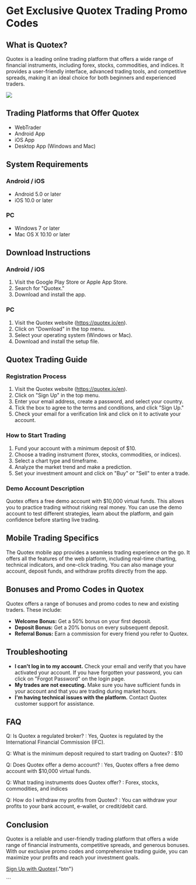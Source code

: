 # Get Exclusive Quotex Trading Promo Codes

## What is Quotex?

Quotex is a leading online trading platform that offers a wide range of
financial instruments, including forex, stocks, commodities, and
indices. It provides a user-friendly interface, advanced trading tools,
and competitive spreads, making it an ideal choice for both beginners
and experienced traders.

[![](https://static.quotex.io/files/4_en/300_250.jpg)](https://traff.sbs/brokerqxlid)

## Trading Platforms that Offer Quotex

-   WebTrader
-   Android App
-   iOS App
-   Desktop App (Windows and Mac)

## System Requirements

### Android / iOS

-   Android 5.0 or later
-   iOS 10.0 or later

### PC

-   Windows 7 or later
-   Mac OS X 10.10 or later

## Download Instructions

### Android / iOS

1.  Visit the Google Play Store or Apple App Store.
2.  Search for "Quotex."
3.  Download and install the app.

### PC

1.  Visit the Quotex website (https://quotex.io/en).
2.  Click on "Download" in the top menu.
3.  Select your operating system (Windows or Mac).
4.  Download and install the setup file.

## Quotex Trading Guide

### Registration Process

1.  Visit the Quotex website (https://quotex.io/en).
2.  Click on "Sign Up" in the top menu.
3.  Enter your email address, create a password, and select your
    country.
4.  Tick the box to agree to the terms and conditions, and click
    "Sign Up."
5.  Check your email for a verification link and click on it to activate
    your account.

### How to Start Trading

1.  Fund your account with a minimum deposit of \$10.
2.  Choose a trading instrument (forex, stocks, commodities, or
    indices).
3.  Select a chart type and timeframe.
4.  Analyze the market trend and make a prediction.
5.  Set your investment amount and click on "Buy" or "Sell"
    to enter a trade.

### Demo Account Description

Quotex offers a free demo account with \$10,000 virtual funds. This
allows you to practice trading without risking real money. You can use
the demo account to test different strategies, learn about the platform,
and gain confidence before starting live trading.

## Mobile Trading Specifics

The Quotex mobile app provides a seamless trading experience on the go.
It offers all the features of the web platform, including real-time
charting, technical indicators, and one-click trading. You can also
manage your account, deposit funds, and withdraw profits directly from
the app.

## Bonuses and Promo Codes in Quotex

Quotex offers a range of bonuses and promo codes to new and existing
traders. These include:

-   **Welcome Bonus:** Get a 50% bonus on your first deposit.
-   **Deposit Bonus:** Get a 20% bonus on every subsequent deposit.
-   **Referral Bonus:** Earn a commission for every friend you refer to
    Quotex.

## Troubleshooting

-   **I can\'t log in to my account.** Check your email and verify that
    you have activated your account. If you have forgotten your
    password, you can click on "Forgot Password" on the login
    page.
-   **My trades are not executing.** Make sure you have sufficient funds
    in your account and that you are trading during market hours.
-   **I\'m having technical issues with the platform.** Contact Quotex
    customer support for assistance.

## FAQ

Q: Is Quotex a regulated broker?
:   Yes, Quotex is regulated by the International Financial Commission
    (IFC).

Q: What is the minimum deposit required to start trading on Quotex?
:   \$10

Q: Does Quotex offer a demo account?
:   Yes, Quotex offers a free demo account with \$10,000 virtual funds.

Q: What trading instruments does Quotex offer?
:   Forex, stocks, commodities, and indices

Q: How do I withdraw my profits from Quotex?
:   You can withdraw your profits to your bank account, e-wallet, or
    credit/debit card.

## Conclusion

Quotex is a reliable and user-friendly trading platform that offers a
wide range of financial instruments, competitive spreads, and generous
bonuses. With our exclusive promo codes and comprehensive trading guide,
you can maximize your profits and reach your investment goals.

[Sign Up with
Quotex](\%22https://traff.sbs/brokerqxsignup\%22){."btn"}

\`\`\`

